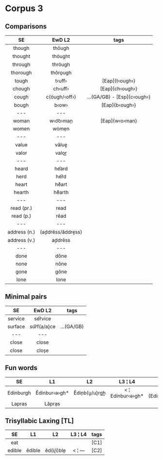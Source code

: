 # Corpus 3

## Comparisons

|      SE      |      EwD L2       |           tags            |
| :----------: | :---------------: | :-----------------------: |
|    though    |      thōugh       |
|   thought    |      tho̍ught      |
|   through    |      thröugh      |
|   thorough   |     thôro̱ugh      |
|    tough     |      t‹uff›       |      [Eap]{t‹ough›}       |
|    chough    |      ch‹uff›      |      [Eap]{ch‹ough›}      |
|    cough     |   c(o̍ugh/‹off›)   | …(GA/GB) - [Esp]{c‹ough›} |
|    bough     |       b‹ow›       |      [Eap]{b‹ough›}       |
|     ---      |        ---        |
|    woman     |     w‹o‍͝o›ma̬n     |      [Eap]{w‹o›man}       |
|    women     |       wȯmẹn       |
|     ---      |        ---        |
|    value     |       vălue̥       |
|    valor     |       valo͜r       |
|     ---      |        ---        |
|    heard     |       he͡ard       |
|     herd     |       he͡rd        |
|    heart     |       he̊art       |
|    hearth    |      he̊arth       |
|     ---      |        ---        |
|  read (pr.)  |       read        |
|  read (p.)   |       rĕad        |
|     ---      |        ---        |
| address (n.) | (a̬ddrĕss/ăddre̯ss) |
| address (v.) |      a̬ddrĕss      |
|     ---      |        ---        |
|     done     |       dône        |
|     none     |       nône        |
|     gone     |       gŏne        |
|     lone     |       lone        |

## Minimal pairs

|   SE    |   EwD L2    |   tags   |
| :-----: | :---------: | :------: |
| service |   se͡rvice   |
| surface | su͡rf(ạ/a̬)ce | …(GA/GB) |
|   ---   |     ---     |
|  close  |    close    |
|  close  |    clos̩e    |

## Fun words

|    SE     |       L1       |      L2       |      L3 ¦ L4       |        tags        |
| :-------: | :------------: | :-----------: | :----------------: | :----------------: |
| Edinburgh | Ĕdinbur‹ə›gh\* | Ĕdi̬nb(u̥/u̬)rg͢h | < ¦ Edinbur‹ə›gh\* | [Eap]{Edinbur‹›gh} |
|  Lapras   |     Lăprạs     |

## Trisyllabic Laxing [TL]

|   SE   |   L1   |     L2     | L3 ¦ L4 | tags |
| :----: | :----: | :--------: | :-----: | :--: |
|  eat   |        |            |         | [C1] |
| edible | ĕdible | ĕd(i̬/i)bl̬e |  < ¦ —  | [C2] |
